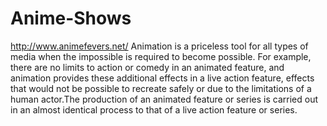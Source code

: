 Anime-Shows
===========

http://www.animefevers.net/ Animation is a priceless tool for all types of media when the impossible is required to become possible. For example, there are no limits to action or comedy in an animated feature, and animation provides these additional effects in a live action feature, effects that would not be possible to recreate safely or due to the limitations of a human actor.The production of an animated feature or series is carried out in an almost identical process to that of a live action feature or series.
